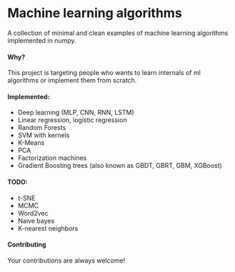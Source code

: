 # Machine learning algorithms 
A collection of minimal and clean examples of machine learning algorithms implemented in numpy.

#### Why?
 This project is targeting people who wants to learn internals of ml algorithms or implement them from scratch.  

#### Implemented: 
* Deep learning (MLP, CNN, RNN, LSTM)
* Linear regression, logistic regression
* Random Forests
* SVM with kernels
* K-Means
* PCA
* Factorization machines
* Gradient Boosting trees (also known as GBDT, GBRT, GBM, XGBoost)


#### TODO:
* t-SNE
* MCMC
* Word2vec
* Naive bayes 
* K-nearest neighbors


#### Contributing
Your contributions are always welcome!
